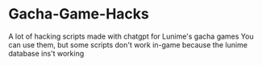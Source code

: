 # Gacha-Game-Hacks
A lot of hacking scripts made with chatgpt for Lunime's gacha games
You can use them, but some scripts don't work in-game because the lunime database ins't working
